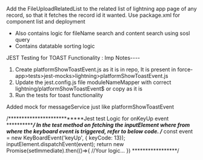Add the FileUploadRelatedList to the related list of lightning app page of any record, so that it fetches the record id it wanted.
Use package.xml for component list and deployment

* Also contains logic for fileName search and content search using sosl query
* Contains datatable sorting logic

JEST Testing for TOAST Functionality :
Imp Notes----
1. Create platformShowToastEvent.js as it is in repo, It is present in force-app>tests>jest-mocks>lightning>platformShowToastEvent.js
2. Update the jest.config.js file moduleNameMapper with correct lightning/platformShowToastEvent$ or copy as it is
3. Run the tests for toast functionality

Added mock for messageService just like platformShowToastEvent

/***************************Jest test Logic for onKeyUp event ***********************/
In the test method on fetching the inputElement where from where the keyboard event is triggered, refer to below code.
/*************
const event = new KeyBoardEvent('keyUp', { keyCode: 13});
inputElement.dispatchEvent(event);
return new Promise(setImmediate).then(()=>{
    //Your logic...
})
*****************/